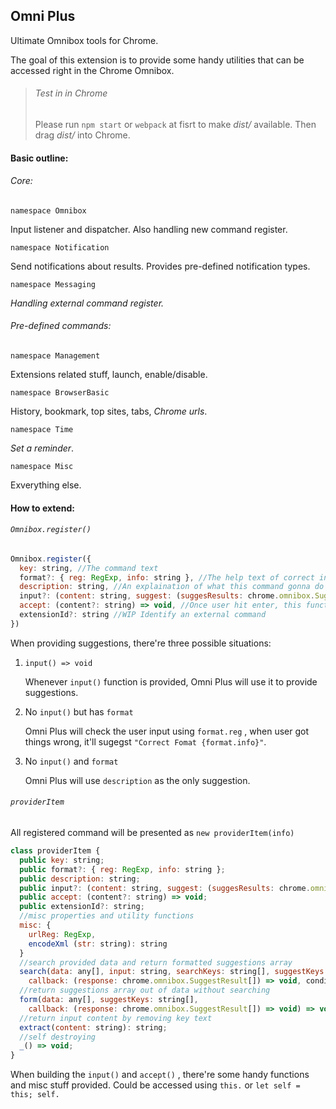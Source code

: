 ## Omni Plus
Ultimate Omnibox tools for Chrome.

The goal of this extension is to provide some handy utilities that can be accessed right in the Chrome Omnibox.
> ###### Test in in Chrome
> Please run `npm start` or `webpack` at fisrt to make *dist/* available. Then drag *dist/* into Chrome.

#### Basic outline:

###### Core:

`namespace Omnibox`  

Input listener and dispatcher. Also handling new command register.

 `namespace Notification`

Send notifications about results. Provides pre-defined notification types.

 `namespace Messaging`

*Handling external command register.*

###### Pre-defined commands:

`namespace Management`

Extensions related stuff, launch, enable/disable.

`namespace BrowserBasic`

History, bookmark, top sites, tabs, *Chrome urls*.

`namespace Time`

*Set a reminder*.

`namespace Misc`

Exverything else.



#### How to extend:

###### `Omnibox.register()`

```javascript
Omnibox.register({
  key: string, //The command text
  format?: { reg: RegExp, info: string }, //The help text of correct input format, if any
  description: string, //An explaination of what this command gonna do
  input?: (content: string, suggest: (suggesResults: chrome.omnibox.SuggestResult[]) => void) => void, //This function receive user input and return suggestions
  accept: (content?: string) => void, //Once user hit enter, this function handles everything else
  extensionId?: string //WIP Identify an external command
})
```

When providing suggestions, there're three possible situations:

1. `input() => void`

   Whenever `input()` function is provided, Omni Plus will use it to provide suggestions.

2. No `input()` but has `format` 

   Omni Plus will check the user input using `format.reg` , when user got things wrong, it'll sugegst `"Correct Fomat {format.info}"`.

3. No `input()` and `format`

   Omni Plus will use `description` as the only suggestion.

###### `providerItem`

All registered command will be presented as `new providerItem(info)`

```javascript
class providerItem {
  public key: string;
  public format?: { reg: RegExp, info: string };
  public description: string;
  public input?: (content: string, suggest: (suggesResults: chrome.omnibox.SuggestResult[]) => void) => void;
  public accept: (content?: string) => void;
  public extensionId?: string;
  //misc properties and utility functions
  misc: {
    urlReg: RegExp,
    encodeXml (str: string): string
  }
  //search provided data and return formatted suggestions array
  search(data: any[], input: string, searchKeys: string[], suggestKeys: string[],
    callback: (response: chrome.omnibox.SuggestResult[]) => void, condition?: any[]) => void;
  //return suggestions array out of data without searching
  form(data: any[], suggestKeys: string[],
    callback: (response: chrome.omnibox.SuggestResult[]) => void) => void;
  //return input content by removing key text
  extract(content: string): string;
  //self destroying
  _() => void;
}
```

When building the `input()` and `accept()` , there're some handy functions and misc stuff provided. Could be accessed using `this.` or `let self = this; self.`
